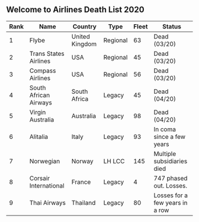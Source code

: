 ## Welcome to Airlines Death List 2020

Rank | Name | Country | Type | Fleet | Status
---- | ---- | ------- | ---- | ----- | ------
1 |	Flybe |	United Kingdom | Regional | 63 | Dead (03/20)
2 |	Trans States Airlines |	USA |	Regional |	45 |	Dead (03/20)
3 |	Compass Airlines |	USA |	Regional |	56 |	Dead (03/20)
4 |	South African Airways |	South Africa |	Legacy |	45 |	Dead (04/20)
5 |	Virgin Australia |	Australia |	Legacy |	98 |	Dead (04/20)
6 |	Alitalia |	Italy |	Legacy |	93 |	In coma since a few years
7 |	Norwegian |	Norway |	LH LCC |	145 |	Multiple subsidiaries died
8 |	Corsair International |	France |	Legacy |	4 |	747 phased out. Losses.
9 |	Thai Airways |	Thailand |	Legacy |	80 |	Losses for a few years in a row

